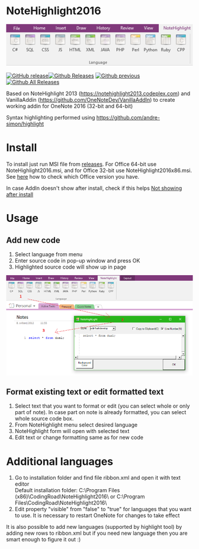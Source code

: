 # NoteHighlight2016
![Alt text](/img/menu.png?raw=true "Menu")

[![GitHub release](https://img.shields.io/github/release/elvirbrk/NoteHighlight2016.svg)](https://github.com/elvirbrk/NoteHighlight2016/releases/tag/v3.4)[![Github Releases](https://img.shields.io/github/downloads/elvirbrk/NoteHighlight2016/latest/total.svg)](https://github.com/elvirbrk/NoteHighlight2016/releases/tag/v3.4)
[![Github previous](https://img.shields.io/github/downloads/elvirbrk/NoteHighlight2016/v3.2/total.svg)](https://github.com/elvirbrk/NoteHighlight2016/releases/tag/v3.2)
[![Github All Releases](https://img.shields.io/github/downloads/elvirbrk/NoteHighlight2016/total.svg)](https://github.com/elvirbrk/NoteHighlight2016/releases)

Based on NoteHighlight 2013 (https://notehighlight2013.codeplex.com) and VanillaAddin (https://github.com/OneNoteDev/VanillaAddIn) to create working addin for OneNote 2016 (32-bit and 64-bit) 

Syntax highlighting performed using https://github.com/andre-simon/highlight

# Install
To install just run MSI file from [releases](https://github.com/elvirbrk/NoteHighlight2016/releases). For Office 64-bit use NoteHighlight2016.msi, and for Office 32-bit use NoteHighlight2016x86.msi.
See [here](https://support.office.com/en-us/article/About-Office-What-version-of-Office-am-I-using-932788B8-A3CE-44BF-BB09-E334518B8B19?ui=en-US&rs=en-US&ad=US) how to check which Office version you have.

In case AddIn doesn't show after install, check if this helps [Not showing after install](https://github.com/elvirbrk/NoteHighlight2016/issues/7)

# Usage
## Add new code
1. Select language from menu
2. Enter source code in pop-up window and press OK
3. Highlighted source code will show up in page

![Alt text](/img/usage.png?raw=true "Usage")

## Format existing text or edit formatted text
1. Select text that you want to format or edit (you can select whole or only part of note). In case part on note is already formatted, you can select whole source code box.
2. From NoteHighlight menu select desired language
3. NoteHighlight form will open with selected text
4. Edit text or change formatting same as for new code

# Additional languages
1. Go to installation folder and find file ribbon.xml and open it with text editor <br />
Default installation folder: C:\Program Files (x86)\CodingRoad\NoteHighlight2016\ or C:\Program Files\CodingRoad\NoteHighlight2016\
2. Edit property "visible" from "false" to "true" for languages that you want to use. It is necessary to restart OneNote for changes to take effect

It is also possible to add new languages (supported by highlight tool) by adding new rows to ribbon.xml but if you need new language then you are smart enough to figure it out :)
